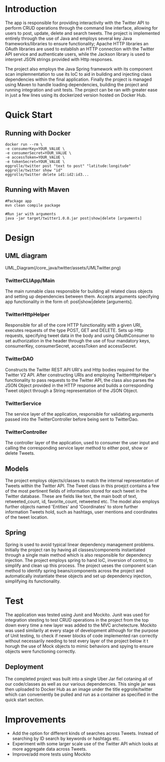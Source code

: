 # Introduction
The app is responsible for providing interactivity with the Twitter API to perform CRUD operations through the command line interface, allowing for users to post,
update, delete and search tweets. The project is implemented entirely through the use of Java and employs several key Java frameworks/libraries to ensure functionality;
Apache HTTP libraries an OAuth libraries are used to establish an HTTP connection with the Twitter API service and authenticate users, while the Jackson library
is used to interpret JSON strings provided with Http responses. 

The project also employs the Java Spring framework with its component scan implemnentation to use its IoC to aid in building and injecting class dependencies within
the final application. Finally the project is managed using Maven to handle loading dependencies, building the project and running integration and unit tests. The 
project can be ran with greater ease in just a few lines using its dockerized version hosted on Docker Hub.

# Quick Start
## Running with Docker
```
docker run --rm \
-e consumerKey=YOUR_VALUE \
-e consumerSecret=YOUR_VALUE \
-e accessToken=YOUR_VALUE \
-e tokenSecret=YOUR_VALUE \
eggrolle/twitter post "text to post" "latitude:longitude"
eggrolle/twitter show "id"
eggrolle/twitter delete id1:id2:id3...
```
## Running with Maven
```
#Package app
mvn clean compile package

#Run jar with arguments
java -jar target/twitter1.0.0.jar post|show|delete [arguments]
```

# Design
## UML diagram
UML_Diagram(/core_java/twitter/assets/UMLTwitter.png)
### TwitterCLIApp/Main
The main runnable class responsible for building all related class objects and setting up dependencies between them. Accepts arguments specifying app functionality
in the form of: post|show|delete [arguments].
### TwitterHttpHelper
Responsible for all of the core HTTP fuinctionality with a given URI, executes requests of the type POST, GET and DELETE. Sets up Http requests, specifying tweet data in the body and using OAuthConsumer to set authorization in the header through the use of four mandatory keys, consumerKey, consumerSecret, accessToken and accessSecret. 
### TwitterDAO
Constructs the Twitter REST API URI's and Http bodies required for the Twitter V2 API. After constructing URIs and employing TwitterHttpHelper's functionality to pass
requests to the Twitter API, the class also parses the JSON Object provided in the HTTP response and builds a corresponding Tweet object through a String representation of the JSON Object.
### TwitterService
The service layer of the application, responsible for validating arguments passed into the TwitterController before being sent to TwitterDao.
### TwitterController
The controller layer of the application, used to consumer the user input and calling the corresponding service layer method to either post, show or delete Tweets. 
## Models
The project employs objects/classes to match the internal representation of Tweets within the Twitter API. The Tweet class in this proejct contains a few of the most pertinent fields of information stored for each tweet in the Twitter database. These are fields like text, the main bodt of text, retweeted_count, id, favorite_count, retweeted etc. The model also employs further objects named 'Entities' and 'Coordinates' to store further information Tweets hold, such as hashtags, user mentions and coordinates of the tweet location.
## Spring
Spring is used to avoid typical linear dependency management problems. Initially the project ran by having all classes/components instantiated through a single main method which is also responsible for dependency injection. The project employs spring to hand IoC, inversion of control, to simplify and clean up this process. The project ueses the component scan method to identify spring beans/components across the project and automatically instantiate these objects and set up dependency injection, simplifying its functionality.

# Test
The application was tested using Junit and Mockito. Junit was used for integration stesting to test CRUD operations in the project from the top down every time a new layer was added to the MVC archetecture. Mockito was used similarily at every stage of development although for the purpose of Unit testing, to check if newer blocks of code implemented ran correctly without necessarily needing to test every layer of the project below it t horugh the use of Mock objects to mimic behaviors and spying to ensure objects were functioning correctly.

## Deployment
The completed project was built into a single Uber Jar fiel cotaning all of our code/classes as well as our various dependencies. This single jar was then uploaded to Docker Hub as an image under the title eggrolle/twitter which can conveniently be pulled and run as a container as specified in the quick start section.

# Improvements
- Add the option for different kinds of searches across Tweets. Instead of searching by ID search by keywords or hashtags etc.
- Experiment with some larger scale use of the Twitter API which looks at more aggregate data across Tweets.
- Improve/add more tests using Mockito
